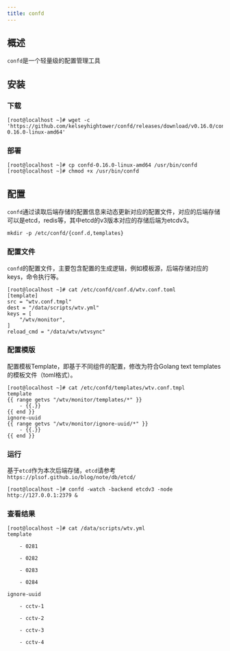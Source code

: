 ```yaml
---
title: confd
---
```


## 概述
`confd`是一个轻量级的配置管理工具

## 安装

### 下载
```shell
[root@localhost ~]# wget -c 'https://github.com/kelseyhightower/confd/releases/download/v0.16.0/confd-0.16.0-linux-amd64'
```

### 部署
```shell
[root@localhost ~]# cp confd-0.16.0-linux-amd64 /usr/bin/confd
[root@localhost ~]# chmod +x /usr/bin/confd
```

## 配置
`confd`通过读取后端存储的配置信息来动态更新对应的配置文件，对应的后端存储可以是etcd，redis等，其中etcd的v3版本对应的存储后端为etcdv3。

```shell
mkdir -p /etc/confd/{conf.d,templates}
```
### 配置文件
`confd`的配置文件，主要包含配置的生成逻辑，例如模板源，后端存储对应的keys，命令执行等。
```shell
[root@localhost ~]# cat /etc/confd/conf.d/wtv.conf.toml
[template]
src = "wtv.conf.tmpl"
dest = "/data/scripts/wtv.yml"
keys = [
    "/wtv/monitor",
]
reload_cmd = "/data/wtv/wtvsync"
```

### 配置模版
配置模板Template，即基于不同组件的配置，修改为符合Golang text templates的模板文件（toml格式）。
```shell
[root@localhost ~]# cat /etc/confd/templates/wtv.conf.tmpl
template
{{ range getvs "/wtv/monitor/templates/*" }}
    - {{.}}
{{ end }}
ignore-uuid
{{ range getvs "/wtv/monitor/ignore-uuid/*" }}
    - {{.}}
{{ end }}
```

### 运行
基于`etcd`作为本次后端存储，`etcd`请参考`https://plsof.github.io/blog/note/db/etcd/`
```shell
[root@localhost ~]# confd -watch -backend etcdv3 -node http://127.0.0.1:2379 &
```

### 查看结果
```shell
[root@localhost ~]# cat /data/scripts/wtv.yml
template

    - 0281

    - 0282

    - 0283

    - 0284

ignore-uuid

    - cctv-1

    - cctv-2

    - cctv-3

    - cctv-4
```